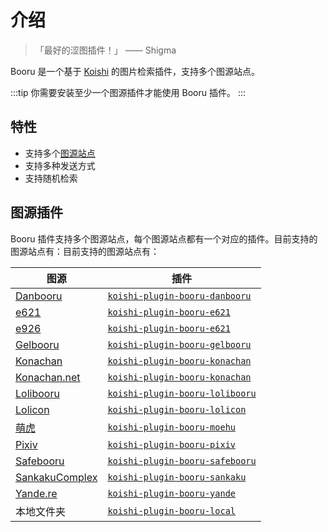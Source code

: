 # 介绍

> 「最好的涩图插件！」
> —— Shigma

Booru 是一个基于 [Koishi](https://koishi.chat/) 的图片检索插件，支持多个图源站点。

:::tip
你需要安装至少一个图源插件才能使用 Booru 插件。
:::

## 特性

- 支持多个[图源站点](#图源插件)
- 支持多种发送方式
- 支持随机检索

## 图源插件

Booru 插件支持多个图源站点，每个图源站点都有一个对应的插件。目前支持的图源站点有：目前支持的图源站点有：

| 图源                                                    | 插件                                                        |
| ----------------------------------------------------- | --------------------------------------------------------- |
| [Danbooru](https://danbooru.donmai.us/)               | [`koishi-plugin-booru-danbooru`](./plugins/danbooru.md)   |
| [e621](https://e621.net/)                             | [`koishi-plugin-booru-e621`](./plugins/e621.md)           |
| [e926](https://e926.net/)                             | [`koishi-plugin-booru-e621`](./plugins/e621.md)           |
| [Gelbooru](https://gelbooru.com/)                     | [`koishi-plugin-booru-gelbooru`](./plugins/gelbooru.md)   |
| [Konachan](https://konachan.com/)                     | [`koishi-plugin-booru-konachan`](./plugins/konachan.md)   |
| [Konachan.net](https://konachan.net/) | [`koishi-plugin-booru-konachan`](./plugins/konachan.md)   |
| [Lolibooru](https://lolibooru.moe/)                   | [`koishi-plugin-booru-lolibooru`](./plugins/lolibooru.md) |
| [Lolicon](https://lolicon.app/)                       | [`koishi-plugin-booru-lolicon`](./plugins/lolicon.md)     |
| [萌虎](https://img.moehu.org/)                          | [`koishi-plugin-booru-moehu`](./plugins/moehu.md)         |
| [Pixiv](https://www.pixiv.net/)                       | [`koishi-plugin-booru-pixiv`](./plugins/pixiv.md)         |
| [Safebooru](https://safebooru.org/)                   | [`koishi-plugin-booru-safebooru`](./plugins/safebooru.md) |
| [SankakuComplex](https://chan.sankakucomplex.com/)    | [`koishi-plugin-booru-sankaku`](./plugins/sankaku.md)     |
| [Yande.re](https://yande.re/)         | [`koishi-plugin-booru-yande`](./plugins/yande.md)         |
| 本地文件夹                                                 | [`koishi-plugin-booru-local`](./plugins/local.md)         |
